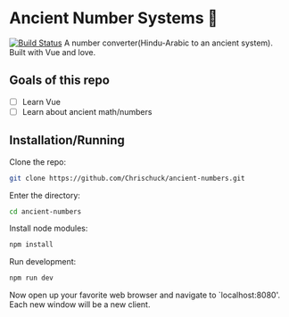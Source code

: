 # Ancient Number Systems 🗿
[![Build Status](https://travis-ci.org/Chrischuck/ancient-numbers.svg?branch=master)](https://travis-ci.org/Chrischuck/ancient-numbers)
A number converter(Hindu-Arabic to an ancient system). Built with Vue and love.

## Goals of this repo
- [ ] Learn Vue
- [ ] Learn about ancient math/numbers

## Installation/Running
Clone the repo:  
```bash
git clone https://github.com/Chrischuck/ancient-numbers.git
```
Enter the directory:  
```bash
cd ancient-numbers
```

Install node modules:  
```bash
npm install
```

Run development:  
```bash
npm run dev
```
Now open up your favorite web browser and navigate to `localhost:8080'. Each new window will be a new client.